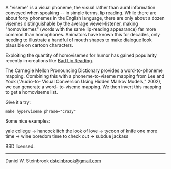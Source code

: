 A "viseme" is a visual phoneme, the visual rather than aural information
conveyed when speaking -- in simple terms, lip reading. While there are about
forty phonemes in the English language, there are only about a dozen visemes
distinguishable by the average viewer-listener, making "homovisemes" (words
with the same lip-reading appearance) far more common than homophones.
Animators have known this for decades, only needing to illustrate a handful of
mouth shapes to make dialogue look plausible on cartoon characters.

Exploiting the quantity of homovisemes for humor has gained popularity recently
in creations like [Bad Lip Reading](badlipreading.com).

The Carnegie Mellon Pronouncing Dictionary provides a word-to-phoneme mapping.
Combining this with a phoneme-to-viseme mapping from Lee and Yook ("Audio-to-
Visual Conversion Using Hidden Markov Models," 2002), we can generate a word-
to-viseme mapping. We then invert this mapping to get a homoviseme list.

Give it a try:

    make hyperviseme phrase="crazy"

Some nice examples:

  yale college -> hancock itch
  the look of love -> tycoon of knife
  one more time -> wine boredom
  time to check out -> subdue jackass


BSD licensed. 

---
Daniel W. Steinbrook <dsteinbrook@gmail.com>